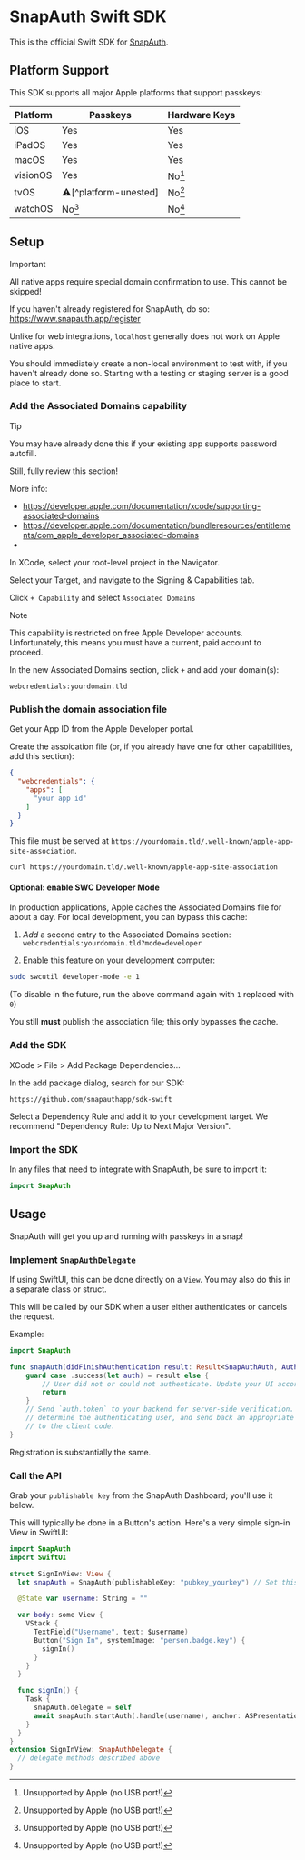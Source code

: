 # SnapAuth Swift SDK

This is the official Swift SDK for [SnapAuth](https://www.snapauth.app).

## Platform Support

This SDK supports all major Apple platforms that support passkeys:

Platform | Passkeys | Hardware Keys
--- | --- |---
iOS | Yes | Yes
iPadOS | Yes | Yes
macOS | Yes | Yes
visionOS | Yes | No[^no-platform]
tvOS | ⚠️[^platform-unested] | No[^no-platform]
watchOS | No[^no-platform] | No[^no-platform]

## Setup

> [!IMPORTANT]
> All native apps require special domain confirmation to use.
> This cannot be skipped!

If you haven't already registered for SnapAuth, do so: https://www.snapauth.app/register

Unlike for web integrations, `localhost` generally does not work on Apple native apps.

You should immediately create a non-local environment to test with, if you haven't already done so.
Starting with a testing or staging server is a good place to start.

<!--
The `RP ID` from the dashbard _must_ exactly match the Associated Domains configuration below

(This needs to be verified - the AD is what'll get checked for the file, but a subdomain match on the RP ID might be ok)
-->

### Add the Associated Domains capability

> [!TIP]
> You may have already done this if your existing app supports password autofill.
> 
> Still, fully review this section!

More info:

- https://developer.apple.com/documentation/xcode/supporting-associated-domains
- https://developer.apple.com/documentation/bundleresources/entitlements/com_apple_developer_associated-domains
-

In XCode, select your root-level project in the Navigator.

Select your Target, and navigate to the Signing & Capabilities tab.

Click `+ Capability` and select `Associated Domains`

> [!NOTE]
> This capability is restricted on free Apple Developer accounts.
> Unfortunately, this means you must have a current, paid account to proceed.

In the new Associated Domains section, click `+` and add your domain(s):

`webcredentials:yourdomain.tld`


### Publish the domain association file

Get your App ID from the Apple Developer portal.

Create the assoication file (or, if you already have one for other capabilities, add this section):

```json
{
  "webcredentials": {
    "apps": [
      "your app id"
    ]
  }
}
```

This file must be served at `https://yourdomain.tld/.well-known/apple-app-site-association`.

`curl https://yourdomain.tld/.well-known/apple-app-site-association`

#### Optional: enable SWC Developer Mode

In production applications, Apple caches the Associated Domains file for about a day.
For local development, you can bypass this cache:

1) _Add_ a second entry to the Associated Domains section:
`webcredentials:yourdomain.tld?mode=developer`

2) Enable this feature on your development computer:

```bash
sudo swcutil developer-mode -e 1
```

(To disable in the future, run the above command again with `1` replaced with `0`)

You still **must** publish the association file; this only bypasses the cache.



### Add the SDK

XCode > File > Add Package Dependencies...

In the add package dialog, search for our SDK:

`https://github.com/snapauthapp/sdk-swift`

Select a Dependency Rule and add it to your development target.
We recommend "Dependency Rule: Up to Next Major Version".

### Import the SDK

In any files that need to integrate with SnapAuth, be sure to import it:

```swift
import SnapAuth
```

## Usage

SnapAuth will get you up and running with passkeys in a snap!

### Implement `SnapAuthDelegate`

If using SwiftUI, this can be done directly on a `View`.
You may also do this in a separate class or struct.

This will be called by our SDK when a user either authenticates or cancels the request.

Example:
```swift
import SnapAuth

func snapAuth(didFinishAuthentication result: Result<SnapAuthAuth, AuthenticationError>) async {
    guard case .success(let auth) = result else {
        // User did not or could not authenticate. Update your UI accordingly
        return
    }
    // Send `auth.token` to your backend for server-side verification. Use it to
    // determine the authenticating user, and send back an appropriate response
    // to the client code.
}
```

Registration is substantially the same.

### Call the API

Grab your `publishable key` from the SnapAuth Dashboard; you'll use it below.

This will typically be done in a Button's action.
Here's a very simple sign-in View in SwiftUI:

```swift
import SnapAuth
import SwiftUI

struct SignInView: View {
  let snapAuth = SnapAuth(publishableKey: "pubkey_yourkey") // Set this value!

  @State var username: String = ""

  var body: some View {
    VStack {
      TextField("Username", text: $username)
      Button("Sign In", systemImage: "person.badge.key") {
        signIn()
      }
    }
  }

  func signIn() {
    Task {
      snapAuth.delegate = self
      await snapAuth.startAuth(.handle(username), anchor: ASPresentationAnchor())
    }
  }
}
extension SignInView: SnapAuthDelegate {
  // delegate methods described above
}
```

[^no-platform]: Unsupported by Apple (no USB port!)
[^platform-untested]: Untested, but will probably work

